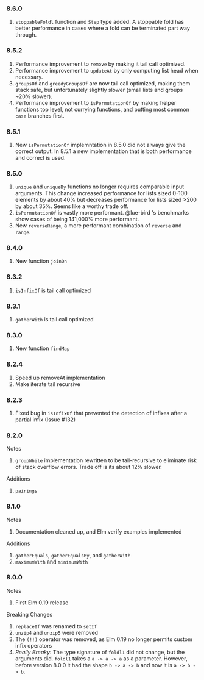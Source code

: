 ### 8.6.0
1. `stoppableFoldl` function and `Step` type added. A stoppable fold has better performance in cases where a fold can be terminated part way through.

### 8.5.2
1. Performance improvement to `remove` by making it tail call optimized.
2. Performance improvement to `updateAt` by only computing list head when necessary.
3. `groupsOf` and `greedyGroupsOf` are now tail call optimized, making them stack safe, but unfortunately slightly slower (small lists and groups ~20% slower).
4. Performance improvement to `isPermutationOf` by making helper functions top level, not currying functions, and putting most common `case` branches first.

### 8.5.1
1. New `isPermutationOf` implemntation in 8.5.0 did not always give the correct output. In 8.5.1 a new implementation that is both performance and correct is used.

### 8.5.0
1. `unique` and `uniqueBy` functions no longer requires comparable input arguments. This change increased performance for lists sized 0-100 elements by about 40% but decreases performance for lists sized >200 by about 35%. Seems like a worthy trade off.
2. `isPermutationOf` is vastly more performant. @lue-bird 's benchmarks show cases of being 141,000% more performant. 
3. New `reverseRange`, a more performant combination of `reverse` and `range`.

### 8.4.0
1. New function `joinOn`

### 8.3.2
1. `isInfixOf` is tail call optimized

### 8.3.1
1. `gatherWith` is tail call optimized

### 8.3.0
1. New function `findMap`

### 8.2.4
1. Speed up removeAt implementation
2. Make iterate tail recursive

### 8.2.3
1. Fixed bug in `isInfixOf` that prevented the detection of infixes after a partial infix (Issue #132)

### 8.2.0
Notes
1. `groupWhile` implementation rewritten to be tail-recursive to eliminate risk of stack overflow errors. Trade off is its about 12% slower.

Additions
1. `pairings`

### 8.1.0
Notes
1. Documentation cleaned up, and Elm verify examples implemented

Additions
1. `gatherEquals`, `gatherEqualsBy`, and `gatherWith` 
2. `maximumWith` and `minimumWith`

### 8.0.0 
Notes
1. First Elm 0.19 release

Breaking Changes
1. `replaceIf` was renamed to `setIf`
2. `unzip4` and `unzip5` were removed
3. The `(!!)` operator was removed, as Elm 0.19 no longer permits custom infix operators 
4. *Really Breaky*: The type signature of `foldl1` did not change, but the arguments did. `foldl1` takes a `a -> a -> a` as a parameter. However, before version 8.0.0 it had the shape `b -> a -> b` and now it is `a -> b -> b`.
